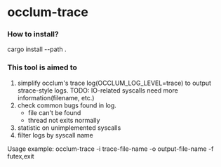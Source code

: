 # occlum-trace

### How to install? 
cargo install --path .

### This tool is aimed to  
1. simplify occlum's trace log(OCCLUM_LOG_LEVEL=trace) to output strace-style logs. TODO: IO-related syscalls need more information(filename, etc.)
2. check common bugs found in log.
    - file can't be found
    - thread not exits normally
3. statistic on unimplemented syscalls
4. filter logs by syscall name

Usage example: occlum-trace -i trace-file-name -o output-file-name -f futex,exit

